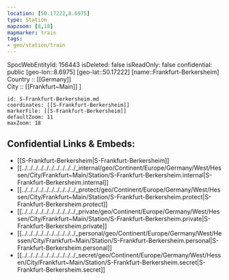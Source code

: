 ```yaml
---
location: [50.17222,8.6975] 
type: Station 
mapzoom: [8,18] 
mapmarker: train 
tags:
- geo/station/train
---
```

SpocWebEntityId: 156443
isDeleted: false
isReadOnly: false
confidential: public
[geo-lon::8.6975] 
[geo-lat::50.17222] 
[name::Frankfurt-Berkersheim] 
Country :: [[Germany]]  
City :: [[Frankfurt~Main]] ] 


```leaflet
id: S-Frankfurt-Berkersheim.md
coordinates: [[S-Frankfurt-Berkersheim]] 
markerFile: [[S-Frankfurt-Berkersheim]] 
defaultZoom: 11 
maxZoom: 18
```


## Confidential Links & Embeds: 
- [[S-Frankfurt-Berkersheim|S-Frankfurt-Berkersheim]] 
- [[../../../../../../../../../../_internal/geo/Continent/Europe/Germany/West/Hessen/City/Frankfurt~Main/Station/S-Frankfurt-Berkersheim.internal|S-Frankfurt-Berkersheim.internal]] 
- [[../../../../../../../../../../_protect/geo/Continent/Europe/Germany/West/Hessen/City/Frankfurt~Main/Station/S-Frankfurt-Berkersheim.protect|S-Frankfurt-Berkersheim.protect]] 
- [[../../../../../../../../../../_private/geo/Continent/Europe/Germany/West/Hessen/City/Frankfurt~Main/Station/S-Frankfurt-Berkersheim.private|S-Frankfurt-Berkersheim.private]] 
- [[../../../../../../../../../../_personal/geo/Continent/Europe/Germany/West/Hessen/City/Frankfurt~Main/Station/S-Frankfurt-Berkersheim.personal|S-Frankfurt-Berkersheim.personal]] 
- [[../../../../../../../../../../_secret/geo/Continent/Europe/Germany/West/Hessen/City/Frankfurt~Main/Station/S-Frankfurt-Berkersheim.secret|S-Frankfurt-Berkersheim.secret]] 
